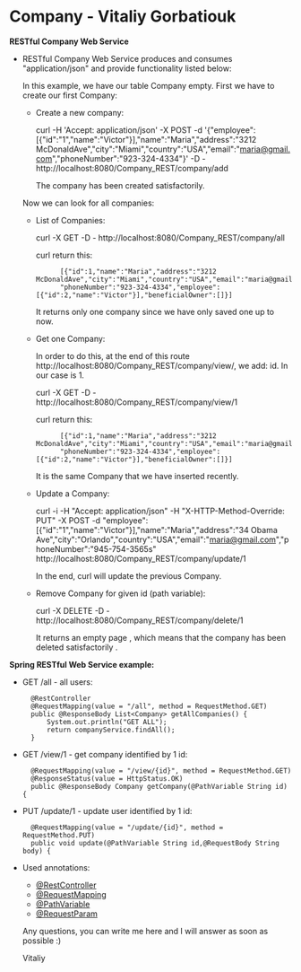 # Company - Vitaliy Gorbatiouk

**RESTful Company Web Service**
- RESTful Company Web Service produces and consumes "application/json" and provide functionality listed below:

	In this example, we have our table Company empty. First we have to create our first Company:

	- Create a new company:

        curl -H 'Accept: application/json' -X POST -d '{"employee":[{"id":"1","name":"Victor"}],"name":"Maria","address":"3212 McDonaldAve","city":"Miami","country":"USA","email":"maria@gmail.com","phoneNumber":"923-324-4334"}' -D - http://localhost:8080/Company_REST/company/add

		The company has been created satisfactorily. 

	Now we can look for all companies:
		
	- List of Companies:

	    curl -X GET -D - http://localhost:8080/Company_REST/company/all
		
		curl return this:
		
				[{"id":1,"name":"Maria","address":"3212 McDonaldAve","city":"Miami","country":"USA","email":"maria@gmail.com",
				"phoneNumber":"923-324-4334","employee":[{"id":2,"name":"Victor"}],"beneficialOwner":[]}]
		
		 It returns only one company since we have only saved one up to now.

	- Get one Company:
	
		In order to do this, at the end of this route http://localhost:8080/Company_REST/company/view/, we add: id. In our case is 1.
	
		curl -X GET -D - http://localhost:8080/Company_REST/company/view/1
		
		curl return this:
		
				[{"id":1,"name":"Maria","address":"3212 McDonaldAve","city":"Miami","country":"USA","email":"maria@gmail.com",
				"phoneNumber":"923-324-4334","employee":[{"id":2,"name":"Victor"}],"beneficialOwner":[]}]
		
		It is the same Company that we have inserted recently.
		
	- Update a Company:
	
		 curl -i -H "Accept: application/json" -H "X-HTTP-Method-Override: PUT" -X POST -d "employee":[{"id":"1","name":"Victor"}],"name":"Maria","address":"34 Obama Ave","city":"Orlando","country":"USA","email":"maria@gmail.com","phoneNumber":"945-754-3565s" http://localhost:8080/Company_REST/company/update/1
	
		In the end, curl will update the previous Company.
	
	- Remove Company for given id (path variable):

	    curl -X DELETE -D - http://localhost:8080/Company_REST/company/delete/1
		
		It returns an empty page , which means that the company has been deleted satisfactorily . 
		

**Spring RESTful Web Service example:**

- GET /all - all users: 

		@RestController
		@RequestMapping(value = "/all", method = RequestMethod.GET)
		public @ResponseBody List<Company> getAllCompanies() {
			System.out.println("GET ALL");
			return companyService.findAll();
		}

- GET /view/1 - get company identified by 1 id: 

		@RequestMapping(value = "/view/{id}", method = RequestMethod.GET)
		@ResponseStatus(value = HttpStatus.OK)
		public @ResponseBody Company getCompany(@PathVariable String id) {

- PUT /update/1 - update user identified by 1 id: 
		
		@RequestMapping(value = "/update/{id}", method = RequestMethod.PUT)
		public void update(@PathVariable String id,@RequestBody String body) {

- Used annotations:
    - [@RestController](http://docs.spring.io/spring/docs/current/spring-framework-reference/html/mvc.html#mvc-ann-restcontrolle)
    - [@RequestMapping](http://docs.spring.io/spring/docs/current/spring-framework-reference/html/mvc.html#mvc-ann-requestmapping)
    - [@PathVariable](http://docs.spring.io/spring/docs/current/spring-framework-reference/html/mvc.html#mvc-ann-requestmapping-uri-templates)
    - [@RequestParam](http://docs.spring.io/spring/docs/current/spring-framework-reference/html/mvc.html#mvc-ann-requestparam)
		

	Any questions, you can write me here and I will answer as soon as possible :)
	
	Vitaliy
